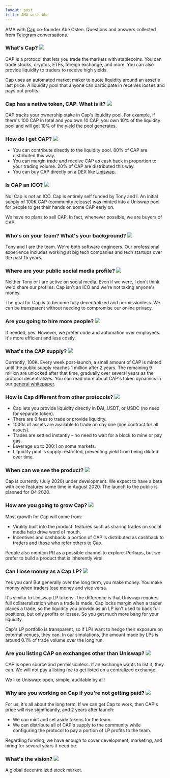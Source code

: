 ```yaml
---
layout: post
title: AMA with Abe
---
```


AMA with [Cap](https://cap.finance) co-founder Abe Osten. Questions and answers collected from [Telegram](https://t.me/capfin) conversations.

### What's Cap? <a name="a" href='#a' class='permalink'><img src='/assets/images/chain.svg'></a>

CAP is a protocol that lets you trade the markets with stablecoins. You can trade stocks, cryptos, ETFs, foreign exchange, and more. You can also provide liquidity to traders to receive high yields.

Cap uses an automated market maker to quote liquidity around an asset's last price. A liquidity pool that anyone can participate in receives losses and pays out profits.

### Cap has a native token, CAP. What is it? <a name="b" href='#b' class='permalink'><img src='/assets/images/chain.svg'></a>

CAP tracks your ownership stake in Cap's liquidity pool. For example, if there's 100 CAP in total and you own 10 CAP, you own 10% of the liquidity pool and will get 10% of the yield the pool generates.

### How do I get CAP? <a name="c" href='#c' class='permalink'><img src='/assets/images/chain.svg'></a>

* You can contribute directly to the liquidity pool. 80% of CAP are distributed this way.
* You can margin trade and receive CAP as cash back in proportion to your trading volume. 20% of CAP are distributed this way.
* You can buy CAP directly on a DEX like [Uniswap](https://app.uniswap.org/#/swap?outputCurrency=0x43044f861ec040db59a7e324c40507addb673142).

### Is CAP an ICO? <a name="d" href='#d' class='permalink'><img src='/assets/images/chain.svg'></a>

No! Cap is not an ICO. Cap is entirely self funded by Tony and I. An initial supply of 100K CAP (community release) was minted into a Uniswap pool for people to get their hands on some CAP early on.

We have no plans to sell CAP. In fact, whenever possible, we are buyers of CAP.

### Who's on your team? What's your background? <a name="e" href='#e' class='permalink'><img src='/assets/images/chain.svg'></a>

Tony and I are the team. We're both software engineers. Our professional experience includes working at big tech companies and tech startups over the past 15 years.

### Where are your public social media profile? <a name="f" href='#f' class='permalink'><img src='/assets/images/chain.svg'></a>

Neither Tony or I are active on social media. Even if we were, I don't think we'd share our profiles. Cap isn't an ICO and we're not taking anyone's money. 

The goal for Cap is to become fully decentralized and permissionless. We can be transparent without needing to compromise our online privacy.

### Are you going to hire more people? <a name="g" href='#g' class='permalink'><img src='/assets/images/chain.svg'></a>

If needed, yes. However, we prefer code and automation over employees. It's more efficient and less costly.

### What's the CAP supply? <a name="h" href='#h' class='permalink'><img src='/assets/images/chain.svg'></a>

Currently, 100K. Every week post-launch, a small amount of CAP is minted until the public supply reaches 1 million after 2 years. The remaining 9 million are unlocked after that time, gradually over several years as the protocol decentralizes. You can read more about CAP's token dynamics in our [general whitepaper](https://cap.finance/assets/cap_cst_wp-v1.pdf).

### How is Cap different from other protocols? <a name="i" href='#i' class='permalink'><img src='/assets/images/chain.svg'></a>

* Cap lets you provide liquidity directly in DAI, USDT, or USDC (no need for separate token).
* There are 0 fees to trade or provide liquidity.
* 1000s of assets are available to trade on day one (one contract for all assets).
* Trades are settled instantly – no need to wait for a block to mine or pay gas.
* Leverage up to 200:1 on some markets.
* Liquidity pool is supply restricted, preventing yield from being diluted over time.

### When can we see the product? <a name="j" href='#j' class='permalink'><img src='/assets/images/chain.svg'></a>

Cap is currently (July 2020) under development. We expect to have a beta with core features some time in August 2020. The launch to the public is planned for Q4 2020.

### How are you going to grow Cap? <a name="k" href='#k' class='permalink'><img src='/assets/images/chain.svg'></a>

Most growth for Cap will come from:

* Virality built into the product: features such as sharing trades on social media help drive word of mouth.
* Incentives and cashback: a portion of CAP is distributed as cashback to traders and those who refer others to Cap.

People also mention PR as a possible channel to explore. Perhaps, but we prefer to build a product that is inherently viral.

### Can I lose money as a Cap LP? <a name="l" href='#l' class='permalink'><img src='/assets/images/chain.svg'></a>

Yes you can! But generally over the long term, you make money. You make money when traders lose money and vice versa.

It's similar to Uniswap LP tokens. The difference is that Uniswap requires full collateralization when a trade is made. Cap locks margin when a trader places a trade, so the liquidity you provide as an LP isn't used to back full positions, but only profits or losses. So you get much more bang for your liquidity.

Cap's LP portfolio is transparent, so if LPs want to hedge their exposure on external venues, they can. In our simulations, the amount made by LPs is around 0.1% of trade volume over the long run.

### Are you listing CAP on exchanges other than Uniswap? <a name="m" href='#m' class='permalink'><img src='/assets/images/chain.svg'></a>

CAP is open source and permissionless. If an exchange wants to list it, they can. We will not pay a listing fee to get listed on a centralized exchange.

We like Uniswap: open, simple, auditable by all!

### Why are you working on Cap if you're not getting paid? <a name="n" href='#n' class='permalink'><img src='/assets/images/chain.svg'></a>

For us, it's all about the long term. If we can get Cap to work, then CAP's price will rise significantly, and 2 years after launch:
* We can mint and set aside tokens for the team.
* We can distribute all of CAP's supply to the community while configuring the protocol to pay a portion of LP profits to the team.

Regarding funding, we have enough to cover development, marketing, and hiring for several years if need be.

### What's the vision? <a name="o" href='#o' class='permalink'><img src='/assets/images/chain.svg'></a>

A global decentralized stock market.